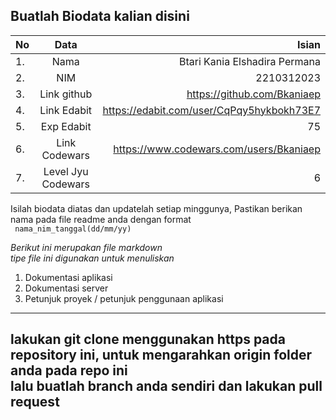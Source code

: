 **Buatlah Biodata kalian disini** <br />
----------------------------------------
|No | Data              | Isian                                     |
|---|:-----------------:|------------------------------------------:|
|1. | Nama              | Btari Kania Elshadira Permana             |
|2. | NIM               | 2210312023                                |
|3. | Link github       | https://github.com/Bkaniaep               |
|4. | Link Edabit       | https://edabit.com/user/CqPqy5hykbokh73E7 |
|5. | Exp Edabit        | 75                                        |
|6. | Link Codewars     | https://www.codewars.com/users/Bkaniaep   |
|7. | Level Jyu Codewars| 6                                         |

Isilah biodata diatas dan updatelah setiap minggunya,
Pastikan berikan nama pada file readme anda dengan format <br/>
`
nama_nim_tanggal(dd/mm/yy)` 

*Berikut ini merupakan file markdown <br/> tipe file ini digunakan untuk menuliskan*
1. Dokumentasi aplikasi
2. Dokumentasi server
3. Petunjuk proyek / petunjuk penggunaan aplikasi
----
**lakukan git clone menggunakan https pada repository ini, untuk mengarahkan origin folder anda pada repo ini<br/> lalu buatlah branch anda sendiri dan lakukan pull request**
----

